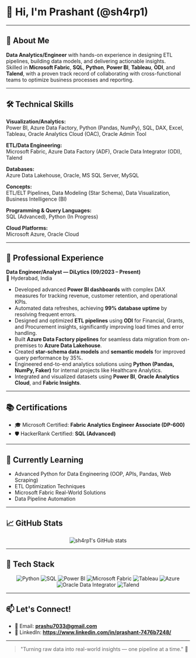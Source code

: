 # 👋 Hi, I'm Prashant (@sh4rp1)

---

## 🚀 About Me
**Data Analytics/Engineer** with hands-on experience in designing ETL pipelines, building data models, and delivering actionable insights.  
Skilled in **Microsoft Fabric**, **SQL**, **Python**, **Power BI**, **Tableau**, **ODI**, and **Talend**, with a proven track record of collaborating with cross-functional teams to optimize business processes and reporting.

---

## 🛠️ Technical Skills

**Visualization/Analytics:**  
Power BI, Azure Data Factory, Python (Pandas, NumPy), SQL, DAX, Excel, Tableau, Oracle Analytics Cloud (OAC), Oracle Admin Tool

**ETL/Data Engineering:**  
Microsoft Fabric, Azure Data Factory (ADF), Oracle Data Integrator (ODI), Talend

**Databases:**  
Azure Data Lakehouse, Oracle, MS SQL Server, MySQL

**Concepts:**  
ETL/ELT Pipelines, Data Modeling (Star Schema), Data Visualization, Business Intelligence (BI)

**Programming & Query Languages:**  
SQL (Advanced), Python (In Progress)

**Cloud Platforms:**  
Microsoft Azure, Oracle Cloud

---

## 💼 Professional Experience

**Data Engineer/Analyst — DiLytics (09/2023 – Present)**  
📍 Hyderabad, India  

- Developed advanced **Power BI dashboards** with complex DAX measures for tracking revenue, customer retention, and operational KPIs.
- Automated data refreshes, achieving **99% database uptime** by resolving frequent errors.
- Designed and optimized **ETL pipelines** using **ODI** for Financial, Grants, and Procurement insights, significantly improving load times and error handling.
- Built **Azure Data Factory pipelines** for seamless data migration from on-premises to **Azure Data Lakehouse**.
- Created **star-schema data models** and **semantic models** for improved query performance by 35%.
- Engineered end-to-end analytics solutions using **Python (Pandas, NumPy, Faker)** for internal projects like Healthcare Analytics.
- Integrated and visualized datasets using **Power BI**, **Oracle Analytics Cloud**, and **Fabric Insights**.

---

## 📚 Certifications

- 🎓 Microsoft Certified: **Fabric Analytics Engineer Associate (DP-600)**
- 🛡️ HackerRank Certified: **SQL (Advanced)**

---

## 🌱 Currently Learning

- Advanced Python for Data Engineering (OOP, APIs, Pandas, Web Scraping)
- ETL Optimization Techniques
- Microsoft Fabric Real-World Solutions
- Data Pipeline Automation

---

## 📈 GitHub Stats
<p align="center">
  <img src="https://github-readme-stats.vercel.app/api?username=sh4rp1&show_icons=true&theme=tokyonight" alt="sh4rp1's GitHub stats" />
</p>

---

## 🧰 Tech Stack

<p align="center">
  <img src="https://img.shields.io/badge/Python-3776AB?style=flat&logo=python&logoColor=white" alt="Python"/>
  <img src="https://img.shields.io/badge/SQL-4479A1?style=flat&logo=postgresql&logoColor=white" alt="SQL"/>
  <img src="https://img.shields.io/badge/Power%20BI-F2C811?style=flat&logo=powerbi&logoColor=black" alt="Power BI"/>
  <img src="https://img.shields.io/badge/Microsoft%20Fabric-0078D4?style=flat&logo=microsoft&logoColor=white" alt="Microsoft Fabric"/>
  <img src="https://img.shields.io/badge/Tableau-E97627?style=flat&logo=tableau&logoColor=white" alt="Tableau"/>
  <img src="https://img.shields.io/badge/Azure-0078D4?style=flat&logo=microsoftazure&logoColor=white" alt="Azure"/>
  <img src="https://img.shields.io/badge/ODI-FF6600?style=flat&logo=oracle&logoColor=white" alt="Oracle Data Integrator"/>
  <img src="https://img.shields.io/badge/Talend-20B2AA?style=flat&logoColor=white" alt="Talend"/>
</p>

---

## 📫 Let's Connect!

- 📧 Email: **prashu7033@gmail.com**
- 💼 LinkedIn: **https://www.linkedin.com/in/prashant-7476b7248/**

---

> "Turning raw data into real-world insights — one pipeline at a time." 🚀
